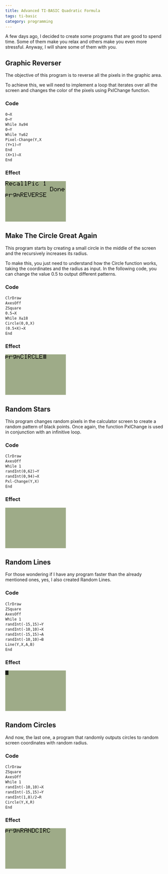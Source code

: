 ```yaml
---
title: Advanced TI-BASIC Quadratic Formula
tags: ti-basic
category: programming
---
```


A few days ago, I decided to create some programs that are good to spend time. Some of them make you relax and others make you even more stressful. Anyway, I will share some of them with you.

## Graphic Reverser

The objective of this program is to reverse all the pixels in the graphic area.

To achieve this, we will need to implement a loop that iterates over all the screen and changes the color of the pixels using PxlChange function.

### Code

```
0→X
0→Y
While X≤94
0→Y
While Y≤62
Pixel-Change(Y,X
(Y+1)→Y
End
(X+1)→X
End
```

### Effect

![Output](/images/reverse_fast.gif)

## Make The Circle Great Again

This program starts by creating a small circle in the middle of the screen and the recursively increases its radius.

To make this, you just need to understand how the Circle function works, taking the coordinates and the radius as input. In the following code, you can change the value 0.5 to output different patterns.

### Code

```
ClrDraw
AxesOff
ZSquare
0.5→X
While X≤18
Circle(0,0,X)
(0.5+X)→X
End
```

### Effect

![Output](/images/circle_fast.gif)

## Random Stars

This program changes random pixels in the calculator screen to create a random pattern of black points. Once again, the function PxlChange is used in conjunction with an infinitive loop.

### Code

```
ClrDraw
AxesOff
While 1
randInt(0,62)→Y
randInt(0,94)→X
Pxl-Change(Y,X)
End
```

### Effect

![Output](/images/stars_fast.gif)

## Random Lines

For those wondering if I have any program faster than the already mentioned ones, yes, I also created Random Lines.

### Code

```
ClrDraw
ZSquare
AxesOff
While 1
randInt(-­15,15)→Y
randInt(-­10,10)→X
randInt(-­15,15)→A
randInt(-­10,10)→B
Line(Y,X,A,B)
End
```

### Effect

![Output](/images/lines_fast.gif)

## Random Circles

And now, the last one, a program that randomly outputs circles to random screen coordinates with random radius.

### Code

```
ClrDraw
ZSquare
AxesOff
While 1
randInt(­-10,10)→X
randInt(­-15,15)→Y
randInt(1,8)/2→R
Circle(Y,X,R)
End
```

### Effect

![Output](/images/rand_circle_fast.gif)